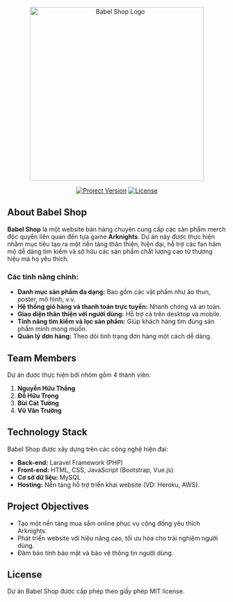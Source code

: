 <p align="center"><a href="#" target="_blank"><img src="{{ asset('assets/app-icons/Babel.png') }}" width="400" alt="Babel Shop Logo"></a></p>

<p align="center">
<a href="#"><img src="https://img.shields.io/badge/Version-1.0-brightgreen" alt="Project Version"></a>
<a href="#"><img src="https://img.shields.io/badge/License-MIT-blue" alt="License"></a>
</p>

## About Babel Shop

**Babel Shop** là một website bán hàng chuyên cung cấp các sản phẩm merch độc quyền liên quan đến tựa game **Arknights**. Dự án này được thực hiện nhằm mục tiêu tạo ra một nền tảng thân thiện, hiện đại, hỗ trợ các fan hâm mộ dễ dàng tìm kiếm và sở hữu các sản phẩm chất lượng cao từ thương hiệu mà họ yêu thích.

### Các tính năng chính:

- **Danh mục sản phẩm đa dạng:** Bao gồm các vật phẩm như áo thun, poster, mô hình, v.v.
- **Hệ thống giỏ hàng và thanh toán trực tuyến:** Nhanh chóng và an toàn.
- **Giao diện thân thiện với người dùng:** Hỗ trợ cả trên desktop và mobile.
- **Tính năng tìm kiếm và lọc sản phẩm:** Giúp khách hàng tìm đúng sản phẩm mình mong muốn.
- **Quản lý đơn hàng:** Theo dõi tình trạng đơn hàng một cách dễ dàng.

## Team Members

Dự án được thực hiện bởi nhóm gồm 4 thành viên:

1. **Nguyễn Hữu Thắng**  
2. **Đỗ Hữu Trọng**  
3. **Bùi Cát Tường**  
4. **Vũ Văn Trường**  

## Technology Stack

Babel Shop được xây dựng trên các công nghệ hiện đại:

- **Back-end:** Laravel Framework (PHP)  
- **Front-end:** HTML, CSS, JavaScript (Bootstrap, Vue.js)  
- **Cơ sở dữ liệu:** MySQL  
- **Hosting:** Nền tảng hỗ trợ triển khai website (VD: Heroku, AWS).  

## Project Objectives

- Tạo một nền tảng mua sắm online phục vụ cộng đồng yêu thích Arknights.
- Phát triển website với hiệu năng cao, tối ưu hóa cho trải nghiệm người dùng.
- Đảm bảo tính bảo mật và bảo vệ thông tin người dùng.
  
## License

Dự án Babel Shop được cấp phép theo giấy phép MIT license.
